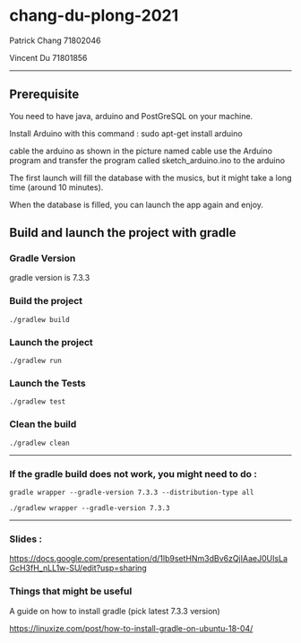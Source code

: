 # chang-du-plong-2021

Patrick Chang 71802046

Vincent Du    71801856

---

## Prerequisite

You need to have java, arduino and PostGreSQL on your machine.

Install Arduino with this command : sudo apt-get install arduino

cable the arduino as shown in the picture named cable
use the Arduino program and transfer the program called sketch_arduino.ino
to the arduino


The first launch will fill the database with the musics,
but it might take a long time (around 10 minutes).

When the database is filled, you can launch the app again and enjoy.


## Build and launch the project with gradle

### Gradle Version

gradle version is 7.3.3


### Build the project

`./gradlew build`


### Launch the project

`./gradlew run`


### Launch the Tests

`./gradlew test`


### Clean the build

`./gradlew clean`

---

### If the gradle build does not work, you might need to do :

`gradle wrapper --gradle-version 7.3.3 --distribution-type all`

`./gradlew wrapper --gradle-version 7.3.3`


---
### Slides :

https://docs.google.com/presentation/d/1lb9setHNm3dBv6zQjIAaeJ0UIsLaGcH3fH_nLL1w-SU/edit?usp=sharing

### Things that might be useful

A guide on how to install gradle (pick latest 7.3.3 version)

https://linuxize.com/post/how-to-install-gradle-on-ubuntu-18-04/

